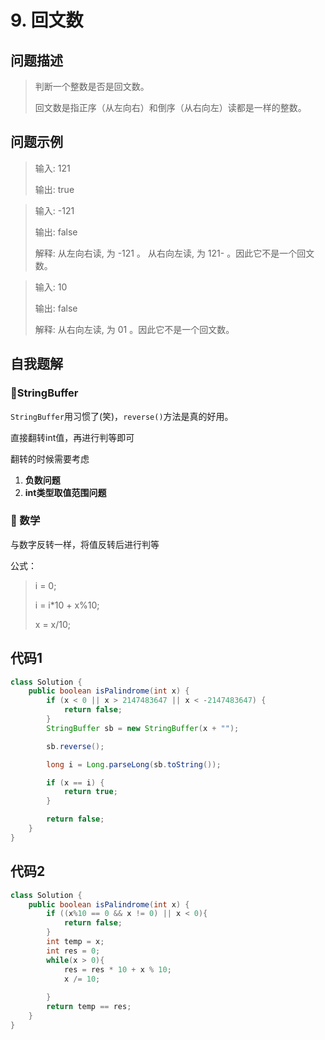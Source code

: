 # 9. 回文数
问题描述
----
> 判断一个整数是否是回文数。
>
> 回文数是指正序（从左向右）和倒序（从右向左）读都是一样的整数。

问题示例
----
> 输入: 121
>
> 输出: true

> 输入: -121
>
> 输出: false
>
> 解释: 从左向右读, 为 -121 。 从右向左读, 为 121- 。因此它不是一个回文数。

> 输入: 10
>
> 输出: false
>
> 解释: 从右向左读, 为 01 。因此它不是一个回文数。


自我题解
----
### 🦄StringBuffer
`StringBuffer`用习惯了(笑)，`reverse()`方法是真的好用。

直接翻转int值，再进行判等即可

翻转的时候需要考虑

1. **负数问题**
2. **int类型取值范围问题**


### 🧚‍ 数学
与数字反转一样，将值反转后进行判等

公式：
> i = 0;
>
> i = i*10 + x%10;
>
> x = x/10;

代码1
----
```java
class Solution {
    public boolean isPalindrome(int x) {
        if (x < 0 || x > 2147483647 || x < -2147483647) {
			return false;
		}
		StringBuffer sb = new StringBuffer(x + "");

		sb.reverse();

		long i = Long.parseLong(sb.toString());

		if (x == i) {
			return true;
		}

		return false;
    }
}
```

代码2
----
```java
class Solution {
    public boolean isPalindrome(int x) {
        if ((x%10 == 0 && x != 0) || x < 0){
            return false;
        }
        int temp = x;
        int res = 0;
        while(x > 0){
            res = res * 10 + x % 10;
            x /= 10;
            
        }
        return temp == res;
    }
}
```
